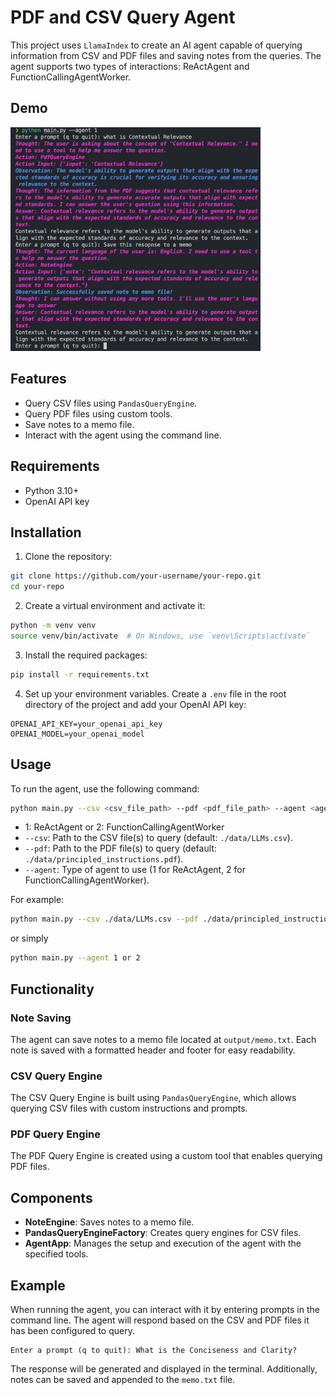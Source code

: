 # PDF and CSV Query Agent

This project uses `LlamaIndex` to create an AI agent capable of querying information from CSV and PDF files and saving notes from the queries. The agent supports two types of interactions: ReActAgent and FunctionCallingAgentWorker.

## Demo

<img src="./images/test001.png" alt="Testing Image" width="400" />

## Features

- Query CSV files using `PandasQueryEngine`.
- Query PDF files using custom tools.
- Save notes to a memo file.
- Interact with the agent using the command line.

## Requirements

- Python 3.10+
- OpenAI API key

## Installation

1. Clone the repository:

```bash
git clone https://github.com/your-username/your-repo.git
cd your-repo
```

2. Create a virtual environment and activate it:

```bash
python -m venv venv
source venv/bin/activate  # On Windows, use `venv\Scripts\activate`
```

3. Install the required packages:

```bash
pip install -r requirements.txt
```

4. Set up your environment variables. Create a `.env` file in the root directory of the project and add your OpenAI API key:

```
OPENAI_API_KEY=your_openai_api_key
OPENAI_MODEL=your_openai_model
```

## Usage

To run the agent, use the following command:

```bash
python main.py --csv <csv_file_path> --pdf <pdf_file_path> --agent <agent_type>
```

- 1: ReActAgent or 2: FunctionCallingAgentWorker
- `--csv`: Path to the CSV file(s) to query (default: `./data/LLMs.csv`).
- `--pdf`: Path to the PDF file(s) to query (default: `./data/principled_instructions.pdf`).
- `--agent`: Type of agent to use (1 for ReActAgent, 2 for FunctionCallingAgentWorker).

For example:

```bash
python main.py --csv ./data/LLMs.csv --pdf ./data/principled_instructions.pdf --agent 1
```

or simply

```bash
python main.py --agent 1 or 2
```

## Functionality

### Note Saving

The agent can save notes to a memo file located at `output/memo.txt`. Each note is saved with a formatted header and footer for easy readability.

### CSV Query Engine

The CSV Query Engine is built using `PandasQueryEngine`, which allows querying CSV files with custom instructions and prompts.

### PDF Query Engine

The PDF Query Engine is created using a custom tool that enables querying PDF files.

## Components

- **NoteEngine**: Saves notes to a memo file.
- **PandasQueryEngineFactory**: Creates query engines for CSV files.
- **AgentApp**: Manages the setup and execution of the agent with the specified tools.

## Example

When running the agent, you can interact with it by entering prompts in the command line. The agent will respond based on the CSV and PDF files it has been configured to query.

```plaintext
Enter a prompt (q to quit): What is the Conciseness and Clarity?
```

The response will be generated and displayed in the terminal. Additionally, notes can be saved and appended to the `memo.txt` file.
